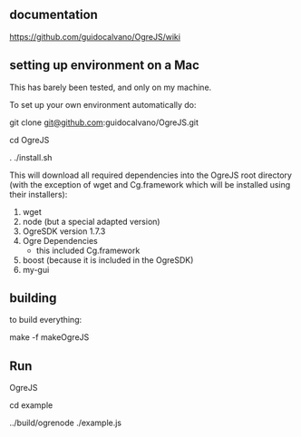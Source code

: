 
## documentation
https://github.com/guidocalvano/OgreJS/wiki


## setting up environment on a Mac

This has barely been tested, and only on my machine. 

To set up your own environment automatically do:

git clone git@github.com:guidocalvano/OgreJS.git

cd OgreJS

. ./install.sh

This will download all required dependencies into the OgreJS root directory (with the exception of wget and Cg.framework which will be installed using their installers):

1. wget
2. node (but a special adapted version)
3. OgreSDK version 1.7.3
4. Ogre Dependencies
    - this included Cg.framework
5. boost (because it is included in the OgreSDK)
6. my-gui

## building

to build everything: 

make -f makeOgreJS


## Run

OgreJS

cd example

../build/ogrenode ./example.js



